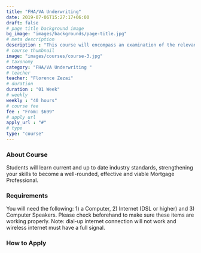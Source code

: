 ```yaml
---
title: "FHA/VA Underwriting"
date: 2019-07-06T15:27:17+06:00
draft: false
# page title background image
bg_image: "images/backgrounds/page-title.jpg"
# meta description
description : "This course will encompass an examination of the relevant documentation and procedures required for both FHA/VA Loans, while determining the Borrower’s Eligibility and the Collateral Evaluation and Acceptability of the Multi-Family Property."
# course thumbnail
image: "images/courses/course-3.jpg"
# taxonomy
category: "FHA/VA Underwriting "
# teacher
teacher: "Florence Zezai"
# duration
duration : "01 Week"
# weekly
weekly : "40 hours"
# course fee
fee : "From: $699"
# apply url
apply_url : "#"
# type
type: "course"
---
```



### About Course

Students will learn current and up to date industry standards, strengthening your skills to become a well-rounded, effective and viable Mortgage Professional.</p>

### Requirements


You will need the following: 1) a Computer, 2) Internet (DSL or higher) and 3) Computer Speakers. Please check beforehand to make sure these items are working properly. Note: dial-up internet connection will not work and wireless internet must have a full signal.

### How to Apply
